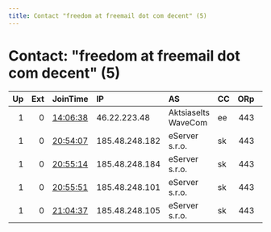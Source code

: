 ```yaml
---
title: Contact "freedom at freemail dot com decent" (5)
---
```


# Contact: "freedom at freemail dot com decent" (5)

|   Up |   Ext | JoinTime                                                                                            | IP             | AS                  | CC   |   ORp |   Dirp | OS    | Version   | Nickname   |   eFamMembers |
|-----:|------:|:----------------------------------------------------------------------------------------------------|:---------------|:--------------------|:-----|------:|-------:|:------|:----------|:-----------|--------------:|
|    1 |     0 | [14:06:38](https://metrics.torproject.org/rs.html#details/292C8C0804FF67C0E944022DA596E09E99CCCD84) | 46.22.223.48   | Aktsiaselts WaveCom | ee   |   443 |      0 | Linux | 0.4.5.7   | DTFNODE02  |             3 |
|    1 |     0 | [20:54:07](https://metrics.torproject.org/rs.html#details/38CBE4AF8697BC75B92D0002C669ACD700C5101E) | 185.48.248.182 | eServer s.r.o.      | sk   |   443 |     80 | Linux | 0.4.5.7   | DTFNODE06  |             4 |
|    1 |     0 | [20:55:14](https://metrics.torproject.org/rs.html#details/83BE40B3058674EEBAE85A04549B14E5F2D9E675) | 185.48.248.184 | eServer s.r.o.      | sk   |   443 |     80 | Linux | 0.4.5.7   | DTFNODE07  |             4 |
|    1 |     0 | [20:55:51](https://metrics.torproject.org/rs.html#details/E627C03B641F3AB576D02443880B48C9A41E16A6) | 185.48.248.101 | eServer s.r.o.      | sk   |   443 |     80 | Linux | 0.4.5.7   | DTFNODE09  |             4 |
|    1 |     0 | [21:04:37](https://metrics.torproject.org/rs.html#details/AAA77741DFB9E13E8DC9E215A8D364C11225C007) | 185.48.248.105 | eServer s.r.o.      | sk   |   443 |     80 | Linux | 0.4.5.7   | DTFNODE08  |             4 |
